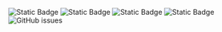 ![Static Badge](https://img.shields.io/badge/blacklists-60-000000) ![Static Badge](https://img.shields.io/badge/blacklisted-2523543-cc0000) ![Static Badge](https://img.shields.io/badge/whitelisted-2244-00CC00) ![Static Badge](https://img.shields.io/badge/streaming_blacklist-28107-000000) ![GitHub issues](https://img.shields.io/github/issues/fabriziosalmi/blacklists)
